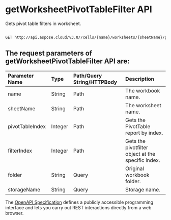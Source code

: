 # **getWorksheetPivotTableFilter API**

Gets pivot table filters in worksheet. 

```bash

GET http://api.aspose.cloud/v3.0//cells/{name}/worksheets/{sheetName}/pivottables/{pivotTableIndex}/PivotFilters/{filterIndex}

```

## The request parameters of **getWorksheetPivotTableFilter** API are: 

| Parameter Name | Type | Path/Query String/HTTPBody | Description | 
| :- | :- | :- |:- | 
|name|String|Path|The workbook name.|
|sheetName|String|Path|The worksheet name.|
|pivotTableIndex|Integer|Path|Gets the PivotTable report by index.|
|filterIndex|Integer|Path|Gets the pivotfilter object at the specific index.|
|folder|String|Query|Original workbook folder.|
|storageName|String|Query|Storage name.|


The [OpenAPI Specification](https://reference.aspose.cloud/cells/#/PivotTablesController/GetWorksheetPivotTableFilter) defines a publicly accessible programming interface and lets you carry out REST interactions directly from a web browser.
